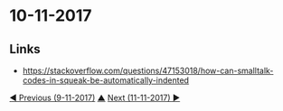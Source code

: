 # 10-11-2017

## Links
* https://stackoverflow.com/questions/47153018/how-can-smalltalk-codes-in-squeak-be-automatically-indented

[◀ Previous (9-11-2017)](https://github.com/humayuns/Workspace/blob/master/Diary/2017/November/9/notebook.md) [▲](https://github.com/humayuns/Workspace/tree/master/Diary/2017/November)
[Next (11-11-2017) ▶](https://github.com/humayuns/Workspace/blob/master/Diary/2017/November/11/notebook.md)